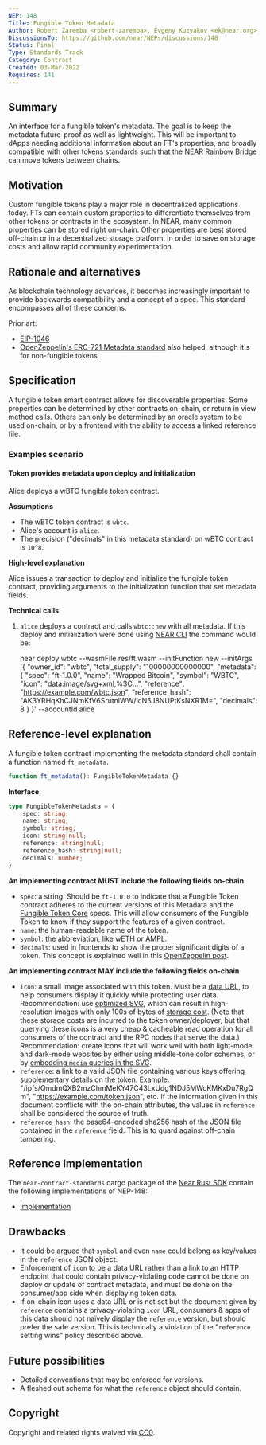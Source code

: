 ```yaml
---
NEP: 148
Title: Fungible Token Metadata
Author: Robert Zaremba <robert-zaremba>, Evgeny Kuzyakov <ek@near.org>, @oysterpack
DiscussionsTo: https://github.com/near/NEPs/discussions/148
Status: Final
Type: Standards Track
Category: Contract
Created: 03-Mar-2022
Requires: 141
---
```


## Summary

An interface for a fungible token's metadata. The goal is to keep the metadata future-proof as well as lightweight. This will be important to dApps needing additional information about an FT's properties, and broadly compatible with other tokens standards such that the [NEAR Rainbow Bridge](https://near.org/blog/eth-near-rainbow-bridge/) can move tokens between chains.

## Motivation

Custom fungible tokens play a major role in decentralized applications today. FTs can contain custom properties to differentiate themselves from other tokens or contracts in the ecosystem. In NEAR, many common properties can be stored right on-chain. Other properties are best stored off-chain or in a decentralized storage platform, in order to save on storage costs and allow rapid community experimentation.

## Rationale and alternatives
As blockchain technology advances, it becomes increasingly important to provide backwards compatibility and a concept of a spec. This standard encompasses all of these concerns.

Prior art:

- [EIP-1046](https://eips.ethereum.org/EIPS/eip-1046)
- [OpenZeppelin's ERC-721 Metadata standard](https://docs.openzeppelin.com/contracts/2.x/api/token/erc721#ERC721Metadata) also helped, although it's for non-fungible tokens.

## Specification

A fungible token smart contract allows for discoverable properties. Some properties can be determined by other contracts on-chain, or return in view method calls. Others can only be determined by an oracle system to be used on-chain, or by a frontend with the ability to access a linked reference file.

### Examples scenario

#### Token provides metadata upon deploy and initialization

Alice deploys a wBTC fungible token contract.

**Assumptions**

- The wBTC token contract is `wbtc`.
- Alice's account is `alice`.
- The precision ("decimals" in this metadata standard) on wBTC contract is `10^8`.

**High-level explanation**

Alice issues a transaction to deploy and initialize the fungible token contract, providing arguments to the initialization function that set metadata fields.

**Technical calls**

1. `alice` deploys a contract and calls `wbtc::new` with all metadata. If this deploy and initialization were done using [NEAR CLI](https://docs.near.org/docs/tools/near-cli) the command would be:

    near deploy wbtc --wasmFile res/ft.wasm --initFunction new --initArgs '{
      "owner_id": "wbtc",
      "total_supply": "100000000000000",
      "metadata": {
         "spec": "ft-1.0.0",
         "name": "Wrapped Bitcoin",
         "symbol": "WBTC",
         "icon": "data:image/svg+xml,%3C…",
         "reference": "https://example.com/wbtc.json",
         "reference_hash": "AK3YRHqKhCJNmKfV6SrutnlWW/icN5J8NUPtKsNXR1M=",
         "decimals": 8
      }
    }' --accountId alice

## Reference-level explanation

A fungible token contract implementing the metadata standard shall contain a function named `ft_metadata`.

```ts
function ft_metadata(): FungibleTokenMetadata {}
```

**Interface**:

```ts
type FungibleTokenMetadata = {
    spec: string;
    name: string;
    symbol: string;
    icon: string|null;
    reference: string|null;
    reference_hash: string|null;
    decimals: number;
}
```

**An implementing contract MUST include the following fields on-chain**

- `spec`: a string. Should be `ft-1.0.0` to indicate that a Fungible Token contract adheres to the current versions of this Metadata and the [Fungible Token Core][FT Core] specs. This will allow consumers of the Fungible Token to know if they support the features of a given contract.
- `name`: the human-readable name of the token.
- `symbol`: the abbreviation, like wETH or AMPL.
- `decimals`: used in frontends to show the proper significant digits of a token. This concept is explained well in this [OpenZeppelin post](https://docs.openzeppelin.com/contracts/3.x/erc20#a-note-on-decimals).

**An implementing contract MAY include the following fields on-chain**

- `icon`: a small image associated with this token. Must be a [data URL](https://developer.mozilla.org/en-US/docs/Web/HTTP/Basics_of_HTTP/Data_URIs), to help consumers display it quickly while protecting user data. Recommendation: use [optimized SVG](https://codepen.io/tigt/post/optimizing-svgs-in-data-uris), which can result in high-resolution images with only 100s of bytes of [storage cost](https://docs.near.org/concepts/storage/storage-staking). (Note that these storage costs are incurred to the token owner/deployer, but that querying these icons is a very cheap & cacheable read operation for all consumers of the contract and the RPC nodes that serve the data.) Recommendation: create icons that will work well with both light-mode and dark-mode websites by either using middle-tone color schemes, or by [embedding `media` queries in the SVG](https://timkadlec.com/2013/04/media-queries-within-svg/).
- `reference`: a link to a valid JSON file containing various keys offering supplementary details on the token. Example: "/ipfs/QmdmQXB2mzChmMeKY47C43LxUdg1NDJ5MWcKMKxDu7RgQm", "https://example.com/token.json", etc. If the information given in this document conflicts with the on-chain attributes, the values in `reference` shall be considered the source of truth.
- `reference_hash`: the base64-encoded sha256 hash of the JSON file contained in the `reference` field. This is to guard against off-chain tampering.

## Reference Implementation

The `near-contract-standards` cargo package of the [Near Rust SDK](https://github.com/near/near-sdk-rs) contain the following implementations of NEP-148:

* [Implementation](https://github.com/near/near-sdk-rs/blob/master/near-contract-standards/src/fungible_token/metadata.rs)

## Drawbacks

- It could be argued that `symbol` and even `name` could belong as key/values in the `reference` JSON object.
- Enforcement of `icon` to be a data URL rather than a link to an HTTP endpoint that could contain privacy-violating code cannot be done on deploy or update of contract metadata, and must be done on the consumer/app side when displaying token data.
- If on-chain icon uses a data URL or is not set but the document given by `reference` contains a privacy-violating `icon` URL, consumers & apps of this data should not naïvely display the `reference` version, but should prefer the safe version. This is technically a violation of the "`reference` setting wins" policy described above.

## Future possibilities
- Detailed conventions that may be enforced for versions.
- A fleshed out schema for what the `reference` object should contain.

## Copyright
[copyright]: #copyright

Copyright and related rights waived via [CC0](https://creativecommons.org/publicdomain/zero/1.0/).

[FT Core]: ../specs/Standards/Tokens/FungibleToken/Core.md
